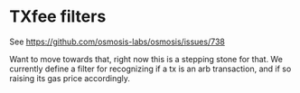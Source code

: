 # TXfee filters

See https://github.com/osmosis-labs/osmosis/issues/738

Want to move towards that, right now this is a stepping stone for that. We currently define a filter for recognizing if a tx is an arb transaction, and if so raising its gas price accordingly.